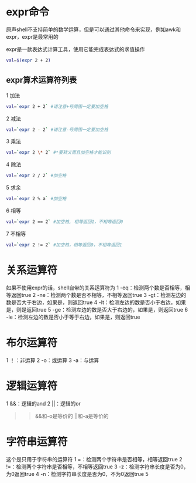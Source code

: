 # expr命令
原声shell不支持简单的数学运算，但是可以通过其他命令来实现，例如awk和expr，expr是最常用的

expr是一款表达式计算工具，使用它能完成表达式的求值操作

```bash
val=$(expr 2 + 2)
```

## expr算术运算符列表
1 加法
```bash
val=`expr 2 + 2` #请注意+号周围一定要加空格
```
2 减法
```bash
val=`expr 2 - 2` #请注意-号周围一定要加空格
```
3 乘法
```bash
val=`expr 2 \* 2` #*要转义而且加空格才能识别
```
4 除法
```bash
val=`expr 2 / 2` #加空格
```
5 求余
```bash
val=`expr 2 % a` #加空格
```
6 相等
```bash
val=`expr 2 == 2` #加空格, 相等返回1，不相等返回0
```
7 不相等
```bash
val=`expr 2 != 2` #加空格，相等返回0，不相等返回1
```
# 关系运算符
如果不使用expr的话，shell自带的关系运算符为
1 -eq：检测两个数是否相等，相等返回true
2 -ne：检测两个数是否不相等，不相等返回true
3 -gt：检测左边的数是否大于右边，如果是，则返回true
4 -lt：检测左边的数是否小于右边，如果是，则是返回true
5 -ge：检测左边的数是否大于右边的，如果是，则返回true
6 -le：检测左边的数是否小于等于右边，如果是，则返回true

# 布尔运算符
1 ！：非运算
2 -o：或运算
3 -a：与运算

# 逻辑运算符
1 &&：逻辑的and
2 ||：逻辑的or

>> &&和-o是等价的
>> ||和-a是等价的

# 字符串运算符
这个是只用于字符串的运算符
1 =：检测两个字符串是否相等，相等返回true
2 !=：检测两个字符串是否相等，不相等返回true
3 -z：检测字符串长度是否为0，为0返回true
4 -n：检测字符串长度是否为0，不为0返回true
5
